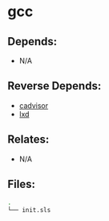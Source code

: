 # gcc

## Depends:

  -  N/A

## Reverse Depends:

  -  [cadvisor](/salt/cadvisor)
  -  [lxd](/salt/lxd)

## Relates:

  -  N/A

## Files:

```bash
.
└── init.sls
```
